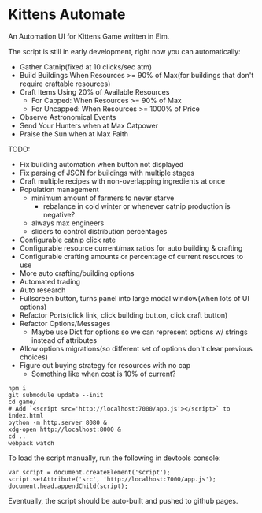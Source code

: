 # Kittens Automate

An Automation UI for Kittens Game written in Elm.

The script is still in early development, right now you can automatically:

* Gather Catnip(fixed at 10 clicks/sec atm)
* Build Buildings When Resources >= 90% of Max(for buildings that don't require craftable resources)
* Craft Items Using 20% of Available Resources
    * For Capped: When Resources >= 90% of Max
    * For Uncapped: When Resources >= 1000% of Price
* Observe Astronomical Events
* Send Your Hunters when at Max Catpower
* Praise the Sun when at Max Faith

TODO:

* Fix building automation when button not displayed
* Fix parsing of JSON for buildings with multiple stages
* Craft multiple recipes with non-overlapping ingredients at once
* Population management
    * minimum amount of farmers to never starve
        * rebalance in cold winter or whenever catnip production is negative?
    * always max engineers
    * sliders to control distribution percentages
* Configurable catnip click rate
* Configurable resource current/max ratios for auto building & crafting
* Configurable crafting amounts or percentage of current resources to use
* More auto crafting/building options
* Automated trading
* Auto research
* Fullscreen button, turns panel into large modal window(when lots of UI options)
* Refactor Ports(click link, click building button, click craft button)
* Refactor Options/Messages
    * Maybe use Dict for options so we can represent options w/ strings instead of attributes
* Allow options migrations(so different set of options don't clear previous choices)
* Figure out buying strategy for resources with no cap
    * Something like when cost is 10% of current?


```
npm i
git submodule update --init
cd game/
# Add `<script src='http://localhost:7000/app.js'></script>` to index.html
python -m http.server 8080 &
xdg-open http://localhost:8000 &
cd ..
webpack watch
```

To load the script manually, run the following in devtools console:

```
var script = document.createElement('script');
script.setAttribute('src', 'http://localhost:7000/app.js');
document.head.appendChild(script);
```


Eventually, the script should be auto-built and pushed to github pages.
